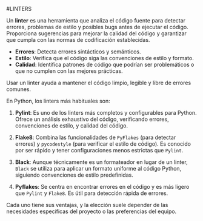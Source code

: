 #LINTERS

Un **linter** es una herramienta que analiza el código fuente para detectar errores, problemas de estilo y posibles bugs antes de ejecutar el código. Proporciona sugerencias para mejorar la calidad del código y garantizar que cumpla con las normas de codificación establecidas.

- **Errores**: Detecta errores sintácticos y semánticos.
- **Estilo**: Verifica que el código siga las convenciones de estilo y formato.
- **Calidad**: Identifica patrones de código que podrían ser problemáticos o que no cumplen con las mejores prácticas.

Usar un linter ayuda a mantener el código limpio, legible y libre de errores comunes.

En Python, los linters más habituales son:

1. **Pylint**: Es uno de los linters más completos y configurables para Python. Ofrece un análisis exhaustivo del código, verificando errores, convenciones de estilo, y calidad del código.

2. **Flake8**: Combina las funcionalidades de `PyFlakes` (para detectar errores) y `pycodestyle` (para verificar el estilo de código). Es conocido por ser rápido y tener configuraciones menos estrictas que `Pylint`.

3. **Black**: Aunque técnicamente es un formateador en lugar de un linter, `Black` se utiliza para aplicar un formato uniforme al código Python, siguiendo convenciones de estilo predefinidas.

4. **Pyflakes**: Se centra en encontrar errores en el código y es más ligero que `Pylint` y `Flake8`. Es útil para detección rápida de errores.

Cada uno tiene sus ventajas, y la elección suele depender de las necesidades específicas del proyecto o las preferencias del equipo.
